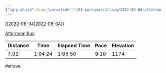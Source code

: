 ```yaml
---
{"dg-publish":true,"permalink":"/01-personal/strava/2022-08-04-afternoon-run/"}
---
```



[[2022-08-04\|2022-08-04]]

[Afternoon Run](https://www.strava.com/activities/7584377330)

| Distance | Time    | Elapsed Time | Pace | Elevation |
| -------- | ------- | ------------ | ---- | --------- |
| 7.02     | 1:04:24 | 1:05:50      | 9:10 | 1174      |




#strava
